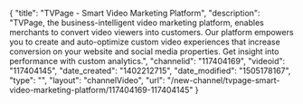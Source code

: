 {
    "title": "TVPage - Smart Video Marketing Platform",
    "description": "TVPage, the business-intelligent video marketing platform, enables merchants to convert video viewers into customers. Our platform empowers you to create and auto-optimize custom video experiences that increase conversion on your website and social media properties. Get insight into performance with custom analytics.",
    "channelid": "117404169",
    "videoid": "117404145",
    "date_created": "1402212715",
    "date_modified": "1505178167",
    "type": "",
    "layout": "channelVideo",
    "url": "\/new-channel\/tvpage-smart-video-marketing-platform\/117404169-117404145"
}